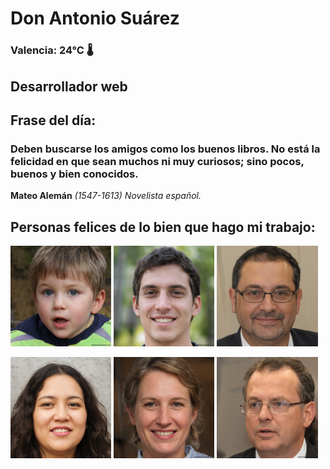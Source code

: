 # Don Antonio Suárez
### Valencia:  24°C 🌡️
## Desarrollador web
## Frase del día:
<!-- START QUOTE -->
### Deben buscarse los amigos como los buenos libros. No está la felicidad en que sean muchos ni muy curiosos; sino pocos, buenos y bien conocidos.
**Mateo Alemán** *(1547-1613) Novelista español.*
<!-- END QUOTE -->






## Personas felices de lo bien que hago mi trabajo:

<p float="left">
  <img src="src/image_0.png" width="32%" />
  <img src="src/image_1.png" width="32%" /> 
  <img src="src/image_2.png" width="32%" />
</p>
<p float="left">
  <img src="src/image_3.png" width="32%" />
  <img src="src/image_4.png" width="32%" /> 
  <img src="src/image_5.png" width="32%" />
</p>